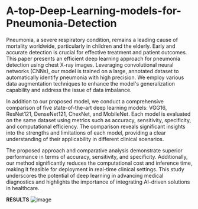 # A-top-Deep-Learning-models-for-Pneumonia-Detection

Pneumonia, a severe respiratory condition, remains a leading cause of mortality worldwide, particularly in children and the elderly. Early and accurate detection is crucial for effective treatment and patient outcomes. This paper presents an efficient deep learning approach for pneumonia detection using chest X-ray images. Leveraging convolutional neural networks (CNNs), our model is trained on a large, annotated dataset to automatically identify pneumonia with high precision. We employ various data augmentation techniques to enhance the model's generalization capability and address the issue of data imbalance.

In addition to our proposed model, we conduct a comprehensive comparison of five state-of-the-art deep learning models: VGG16, ResNet121, DenseNet121, ChexNet, and MobileNet. Each model is evaluated on the same dataset using metrics such as accuracy, sensitivity, specificity, and computational efficiency. The comparison reveals significant insights into the strengths and limitations of each model, providing a clear understanding of their applicability in different clinical scenarios.

The proposed approach and comparative analysis demonstrate superior performance in terms of accuracy, sensitivity, and specificity. Additionally, our method significantly reduces the computational cost and inference time, making it feasible for deployment in real-time clinical settings. This study underscores the potential of deep learning in advancing medical diagnostics and highlights the importance of integrating AI-driven solutions in healthcare.

**RESULTS**
![image](https://github.com/user-attachments/assets/3bc5bef2-7edd-4fe9-97d9-47bd5a803246)
